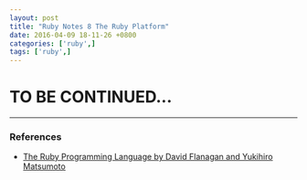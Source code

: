 ```yaml
---
layout: post
title: "Ruby Notes 8 The Ruby Platform"
date: 2016-04-09 18-11-26 +0800
categories: ['ruby',]
tags: ['ruby',]
---
```

# TO BE CONTINUED...

* * *

### References

* [The Ruby Programming Language by David Flanagan and Yukihiro Matsumoto](http://www.amazon.com/Ruby-Programming-Language-David-Flanagan/dp/0596516177/ref=sr_1_1?ie=UTF8&qid=1459784613&sr=8-1&keywords=The+Ruby+Programming+Language)
